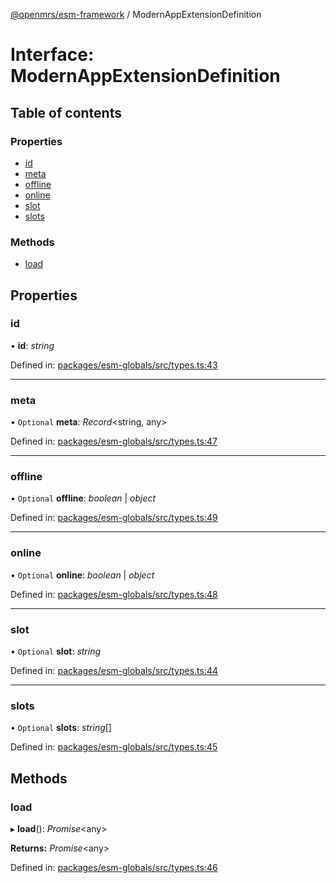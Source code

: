 [@openmrs/esm-framework](../API.md) / ModernAppExtensionDefinition

# Interface: ModernAppExtensionDefinition

## Table of contents

### Properties

- [id](modernappextensiondefinition.md#id)
- [meta](modernappextensiondefinition.md#meta)
- [offline](modernappextensiondefinition.md#offline)
- [online](modernappextensiondefinition.md#online)
- [slot](modernappextensiondefinition.md#slot)
- [slots](modernappextensiondefinition.md#slots)

### Methods

- [load](modernappextensiondefinition.md#load)

## Properties

### id

• **id**: *string*

Defined in: [packages/esm-globals/src/types.ts:43](https://github.com/openmrs/openmrs-esm-core/blob/master/packages/esm-globals/src/types.ts#L43)

___

### meta

• `Optional` **meta**: *Record*<string, any\>

Defined in: [packages/esm-globals/src/types.ts:47](https://github.com/openmrs/openmrs-esm-core/blob/master/packages/esm-globals/src/types.ts#L47)

___

### offline

• `Optional` **offline**: *boolean* \| *object*

Defined in: [packages/esm-globals/src/types.ts:49](https://github.com/openmrs/openmrs-esm-core/blob/master/packages/esm-globals/src/types.ts#L49)

___

### online

• `Optional` **online**: *boolean* \| *object*

Defined in: [packages/esm-globals/src/types.ts:48](https://github.com/openmrs/openmrs-esm-core/blob/master/packages/esm-globals/src/types.ts#L48)

___

### slot

• `Optional` **slot**: *string*

Defined in: [packages/esm-globals/src/types.ts:44](https://github.com/openmrs/openmrs-esm-core/blob/master/packages/esm-globals/src/types.ts#L44)

___

### slots

• `Optional` **slots**: *string*[]

Defined in: [packages/esm-globals/src/types.ts:45](https://github.com/openmrs/openmrs-esm-core/blob/master/packages/esm-globals/src/types.ts#L45)

## Methods

### load

▸ **load**(): *Promise*<any\>

**Returns:** *Promise*<any\>

Defined in: [packages/esm-globals/src/types.ts:46](https://github.com/openmrs/openmrs-esm-core/blob/master/packages/esm-globals/src/types.ts#L46)
